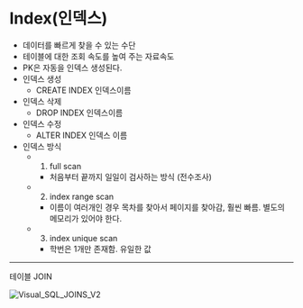 # Index(인덱스)

- 데이터를 빠르게 찾을 수 있는 수단
- 테이블에 대한 조회 속도를 높여 주는 자료속도
- PK은 자동을 인덱스 생성된다.
- 인덱스 생성
  - CREATE INDEX 인덱스이름
- 인덱스 삭제
  - DROP INDEX 인덱스이름
- 인덱스 수정
  - ALTER INDEX 인덱스 이름
- 인덱스 방식
  - 1) full scan
    - 처음부터 끝까지 일일이 검사하는 방식 (전수조사)
  - 2) index range scan
    - 이름이 여러개인 경우 목차를 찾아서 페이지를 찾아감, 훨씬 빠름. 별도의 메모리가 있어야 한다.
  - 3) index unique scan
    - 학번은 1개만 존재함. 유일한 값







------





테이블 JOIN

![Visual_SQL_JOINS_V2](https://user-images.githubusercontent.com/49340180/61773261-3b1d9080-ae2f-11e9-8c9c-c2e7a1e0ea7b.png)
